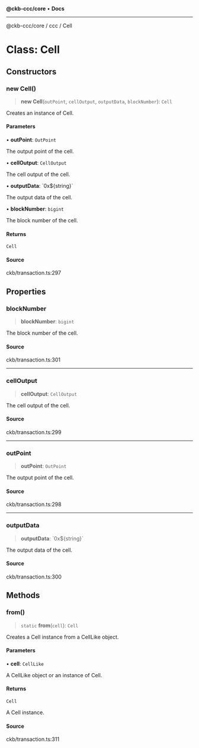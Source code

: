 **@ckb-ccc/core** • **Docs**

***

@ckb-ccc/core / ccc / Cell

# Class: Cell

## Constructors

### new Cell()

> **new Cell**(`outPoint`, `cellOutput`, `outputData`, `blockNumber`): `Cell`

Creates an instance of Cell.

#### Parameters

• **outPoint**: `OutPoint`

The output point of the cell.

• **cellOutput**: `CellOutput`

The cell output of the cell.

• **outputData**: \`0x$\{string\}\`

The output data of the cell.

• **blockNumber**: `bigint`

The block number of the cell.

#### Returns

`Cell`

#### Source

ckb/transaction.ts:297

## Properties

### blockNumber

> **blockNumber**: `bigint`

The block number of the cell.

#### Source

ckb/transaction.ts:301

***

### cellOutput

> **cellOutput**: `CellOutput`

The cell output of the cell.

#### Source

ckb/transaction.ts:299

***

### outPoint

> **outPoint**: `OutPoint`

The output point of the cell.

#### Source

ckb/transaction.ts:298

***

### outputData

> **outputData**: \`0x$\{string\}\`

The output data of the cell.

#### Source

ckb/transaction.ts:300

## Methods

### from()

> `static` **from**(`cell`): `Cell`

Creates a Cell instance from a CellLike object.

#### Parameters

• **cell**: `CellLike`

A CellLike object or an instance of Cell.

#### Returns

`Cell`

A Cell instance.

#### Source

ckb/transaction.ts:311
